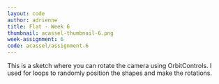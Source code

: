 ```yaml
---
layout: code
author: adrienne
title: Flat - Week 6
thumbnail: acassel-thumbnail-6.png
week-assignment: 6
code: acassel/assignment-6
---
```


This is a sketch where you can rotate the camera using OrbitControls. I used for loops to randomly position the shapes and make the rotations.